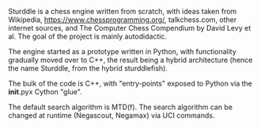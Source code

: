 Sturddle is a chess engine written from scratch, with ideas taken from Wikipedia, https://www.chessprogramming.org/, talkchess.com, other internet sources, and The Computer Chess Compendium by David Levy et al. The goal of the project is mainly autodidactic.

The engine started as a prototype written in Python, with functionality gradually moved over to C++, the result being a hybrid architecture (hence the name Sturddle, from the hybrid sturddlefish).

The bulk of the code is C++, with "entry-points" exposed to Python via the __init__.pyx Cython "glue".

The default search algorithm is MTD(f). The search algorithm can be changed at runtime (Negascout, Negamax) via UCI commands.
